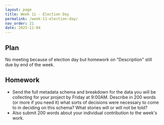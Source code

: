 ```yaml
---
layout: page
title: Week 11 - Election Day
permalink: /week-11-election-day/
nav_order: 21
date: 2025-11-04
---
```


## Plan

No meeting because of election day but homework on "Description" still due by end of the week.

## Homework

* Send the full metadata schema and breakdown for the data you will be collecting for your project by Friday at 9:00AM. Describe in 200 words (or more if you need it) what sorts of decisions were necessary to come to in deciding on this schema? What stories will or will not be told? 
* Also submit 200 words about your individual contribution to the week's work.